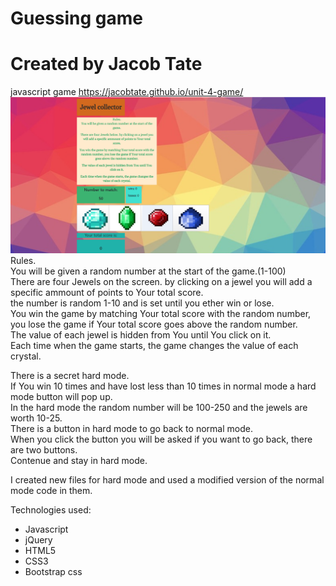 # Guessing game
# Created by Jacob Tate
javascript game
https://jacobtate.github.io/unit-4-game/
<img src="./assets/images/Screenshot (4).png">
Rules.<br>
 You will be given a random number at the start of the game.(1-100)<br>
 There are four Jewels on the screen. by clicking on a jewel you will add a specific ammount of points to Your
 total score.<br>
 the number is random 1-10 and is set until you ether win or lose.<br>
 You win the game by matching Your total score with the random number, you lose the game if Your total
 score goes above the random number.<br>
 The value of each jewel is hidden from You until You click on it.<br>
 Each time when the game starts, the game changes the value of each crystal.<br>
 
 There is a secret hard mode.<br>
 If You win 10 times and have lost less than 10 times in normal mode a hard mode button will pop up.<br>
 In the hard mode the random number will be 100-250 and the jewels are worth 10-25.<br>
 There is a button in hard mode to go back to normal mode.<br>
 When you click the button you will be asked if you want to go back, there are two buttons.<br>
 Contenue and stay in hard mode.<br>
 
 I created new files for hard mode and used a modified version of the normal mode code in them.<br>
 
Technologies used:<br>
- Javascript
- jQuery
- HTML5
- CSS3
- Bootstrap css
